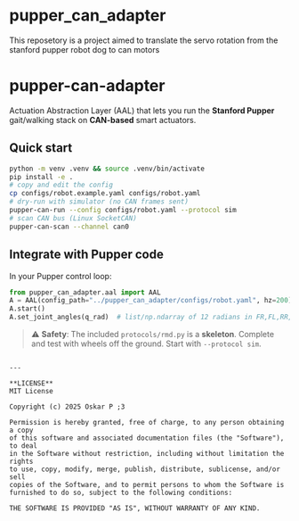 # pupper_can_adapter
This reposetory is a project aimed to translate the servo rotation from the stanford pupper robot dog to can motors
# pupper-can-adapter

Actuation Abstraction Layer (AAL) that lets you run the **Stanford Pupper** gait/walking stack on **CAN-based** smart actuators.

## Quick start
```bash
python -m venv .venv && source .venv/bin/activate
pip install -e .
# copy and edit the config
cp configs/robot.example.yaml configs/robot.yaml
# dry-run with simulator (no CAN frames sent)
pupper-can-run --config configs/robot.yaml --protocol sim
# scan CAN bus (Linux SocketCAN)
pupper-can-scan --channel can0
```

## Integrate with Pupper code
In your Pupper control loop:
```python
from pupper_can_adapter.aal import AAL
A = AAL(config_path="../pupper_can_adapter/configs/robot.yaml", hz=200)
A.start()
A.set_joint_angles(q_rad)  # list/np.ndarray of 12 radians in FR,FL,RR,RL × hip,thigh,knee
```

> ⚠️ **Safety**: The included `protocols/rmd.py` is a **skeleton**. Complete and test with wheels off the ground. Start with `--protocol sim`.
```

---

**LICENSE**
MIT License

Copyright (c) 2025 Oskar P ;3

Permission is hereby granted, free of charge, to any person obtaining a copy
of this software and associated documentation files (the "Software"), to deal
in the Software without restriction, including without limitation the rights
to use, copy, modify, merge, publish, distribute, sublicense, and/or sell
copies of the Software, and to permit persons to whom the Software is
furnished to do so, subject to the following conditions:

THE SOFTWARE IS PROVIDED "AS IS", WITHOUT WARRANTY OF ANY KIND.
